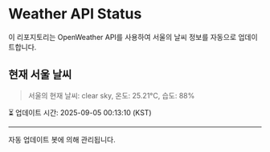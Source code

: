 
# Weather API Status

이 리포지토리는 OpenWeather API를 사용하여 서울의 날씨 정보를 자동으로 업데이트합니다.

## 현재 서울 날씨
> 서울의 현재 날씨: clear sky, 온도: 25.21°C, 습도: 88%

⏳ 업데이트 시간: 2025-09-05 00:13:10 (KST)

---
자동 업데이트 봇에 의해 관리됩니다.
